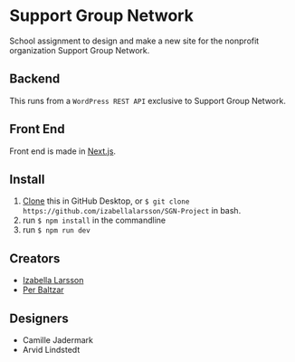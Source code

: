 # Support Group Network

School assignment to design and make a new site for the nonprofit organization Support Group Network.

## Backend

This runs from a `WordPress REST API` exclusive to Support Group Network.

## Front End

Front end is made in [Next.js](https://github.com/zeit/next.js/).

## Install

1. [Clone](https://github.com/izabellalarsson/SGN-Project) this in GitHub Desktop,
   or `$ git clone https://github.com/izabellalarsson/SGN-Project` in bash.
2. run `$ npm install` in the commandline
3. run `$ npm run dev`

## Creators

- [Izabella Larsson](https://github.com/izabellalarsson)
- [Per Baltzar](https://github.com/perbaltzar)

## Designers

- Camille Jadermark
- Arvid Lindstedt
